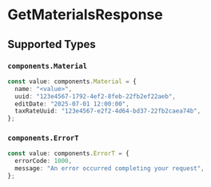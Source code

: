 # GetMaterialsResponse


## Supported Types

### `components.Material`

```typescript
const value: components.Material = {
  name: "<value>",
  uuid: "123e4567-1792-4ef2-8feb-22fb2ef22aeb",
  editDate: "2025-07-01 12:00:00",
  taxRateUuid: "123e4567-e2f2-4d64-bd37-22fb2caea74b",
};
```

### `components.ErrorT`

```typescript
const value: components.ErrorT = {
  errorCode: 1000,
  message: "An error occurred completing your request",
};
```

